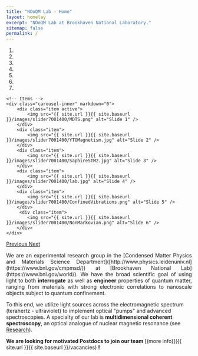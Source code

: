 ```yaml
---
title: "NOoQM Lab - Home"
layout: homelay
excerpt: "NOoQM Lab at Brookhaven National Laboratory."
sitemap: false
permalink: /
---
```


<div markdown="0" id="carousel" class="carousel slide" data-ride="carousel" data-interval="4000" data-pause="hover" >
    <!-- Menu -->
    <ol class="carousel-indicators">
        <li data-target="#carousel" data-slide-to="0" class="active"></li>
        <li data-target="#carousel" data-slide-to="1"></li>
        <li data-target="#carousel" data-slide-to="2"></li>
        <li data-target="#carousel" data-slide-to="3"></li>
        <li data-target="#carousel" data-slide-to="4"></li>
        <li data-target="#carousel" data-slide-to="5"></li>
        <li data-target="#carousel" data-slide-to="6"></li>
    </ol>

    <!-- Items -->
    <div class="carousel-inner" markdown="0">
        <div class="item active">
            <img src="{{ site.url }}{{ site.baseurl }}/images/slider7001400/MDTS.png" alt="Slide 1" />
        </div>
        <div class="item">
            <img src="{{ site.url }}{{ site.baseurl }}/images/slider7001400/YTOMagnetism.jpg" alt="Slide 2" />
        </div>
        <div class="item">
            <img src="{{ site.url }}{{ site.baseurl }}/images/slider7001400/SaphireSTM2.jpg" alt="Slide 3" />
        </div>
        <div class="item">
            <img src="{{ site.url }}{{ site.baseurl }}/images/slider7001400/lab.jpg" alt="Slide 4" />
        </div>
        <div class="item">
            <img src="{{ site.url }}{{ site.baseurl }}/images/slider7001400/ConfinedVibrations.png" alt="Slide 5" />
        </div>       
         <div class="item">
            <img src="{{ site.url }}{{ site.baseurl }}/images/slider7001400/NonMarkovian.png" alt="Slide 6" />
        </div>
    </div>
  <a class="left carousel-control" href="#carousel" role="button" data-slide="prev">
    <span class="glyphicon glyphicon-chevron-left" aria-hidden="true"></span>
    <span class="sr-only">Previous</span>
  </a>
  <a class="right carousel-control" href="#carousel" role="button" data-slide="next">
    <span class="glyphicon glyphicon-chevron-right" aria-hidden="true"></span>
    <span class="sr-only">Next</span>
  </a>
</div>

<p align="justify">
We are an experimental research group in the [Condensed Matter Physics and Materials Science Department]([http://www.physics.leidenuniv.nl](https://www.bnl.gov/cmpmsd/)) at [Brookhaven National Lab](https://www.bnl.gov/world/). We have the broad scientific goal of using light to both <b>interrogate</b> as well as <b>engineer</b> properties of quantum matter, ranging from materials with strong electronic correlations to nanoscale objects subject to quantum confinement. 

To this end, we utilize light sources across the electromagnetic spectrum (terahertz - ultraviolet) to implement optical "pumps" and advanced spectroscopies. A specialty of our lab is <b>multidimensional coherent spectroscopy</b>, an optical analogue of nuclear magnetic resonance (see [Research](research)). 
</p>

 **We are  looking for motivated Postdocs to join our team** [(more info)]({{ site.url }}{{ site.baseurl }}/vacancies) **!**

